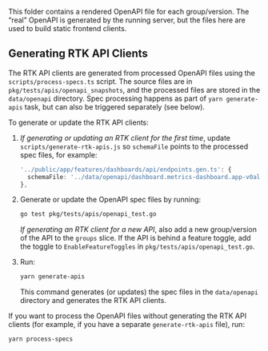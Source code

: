 This folder contains a rendered OpenAPI file for each group/version. The “real” OpenAPI is generated by the running server, but the files here are used to build static frontend clients.

## Generating RTK API Clients

The RTK API clients are generated from processed OpenAPI files using the `scripts/process-specs.ts` script. The source files are in `pkg/tests/apis/openapi_snapshots`, and the processed files are stored in the `data/openapi` directory. Spec processing happens as part of `yarn generate-apis` task, but can also be triggered separately (see below).

To generate or update the RTK API clients:

1. _If generating or updating an RTK client for the first time_, update `scripts/generate-rtk-apis.js` so `schemaFile` points to the processed spec files, for example:
   ```typescript
   '../public/app/features/dashboards/api/endpoints.gen.ts': {
     schemaFile: '../data/openapi/dashboard.metrics-dashboard.app-v0alpha1.json',
   },
   ```

2. Generate or update the OpenAPI spec files by running:
   ```bash
   go test pkg/tests/apis/openapi_test.go
   ```
   _If generating an RTK client for a new API_, also add a new group/version of the API to the `groups` slice. If the API is behind a feature toggle, add the toggle to `EnableFeatureToggles` in `pkg/tests/apis/openapi_test.go`.


3. Run:
   ```bash
   yarn generate-apis
   ```
   This command generates (or updates) the spec files in the `data/openapi` directory and generates the RTK API clients.

If you want to process the OpenAPI files without generating the RTK API clients (for example, if you have a separate `generate-rtk-apis` file), run:
```bash
yarn process-specs
```

